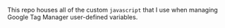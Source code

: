 This repo houses all of the custom `javascript` that I use when managing Google Tag Manager user-defined variables.
